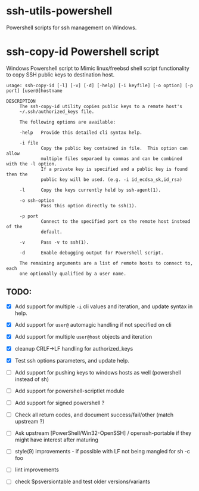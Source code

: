# ssh-utils-powershell
Powershell scripts for ssh management on Windows.


# ssh-copy-id Powershell script
Windows Powershell script to Mimic linux/freebsd shell script functionality to copy SSH public keys to destination host.
```
usage: ssh-copy-id [-l] [-v] [-d] [-help] [-i keyfile] [-o option] [-p port] [user@]hostname

DESCRIPTION
     The ssh-copy-id utility copies public keys to a remote host's
     ~/.ssh/authorized_keys file.

     The following options are available:

     -help   Provide this detailed cli syntax help.

     -i file
             Copy the public key contained in file.  This option can allow 
             multiple files separaed by commas and can be combined with the -l option.
             If a private key is specified and a public key is found then the
             public key will be used. (e.g. -i id_ecdsa_sk,id_rsa)

     -l      Copy the keys currently held by ssh-agent(1).  

     -o ssh-option
             Pass this option directly to ssh(1).  

     -p port
             Connect to the specified port on the remote host instead of the
             default.

     -v      Pass -v to ssh(1).

     -d      Enable debugging output for Powershell script.

     The remaining arguments are a list of remote hosts to connect to, each
     one optionally qualified by a user name.
```
## TODO:
- [X] Add support for multiple `-i` cli values and iteration, and update syntax in help.
- [X] Add support for `user@` automagic handling if not specified on cli
- [X] Add support for multiple `user@host` objects and iteration
- [X] cleanup CRLF->LF handling for authorized_keys
- [X] Test ssh options parameters, and update help.
- [ ] Add support for pushing keys to windows hosts as well (powershell instead of sh)
- [ ] Add support for powershell-scriptlet module 
- [ ] Add support for signed powershell ?
- [ ] Check all return codes, and document success/fail/other (match upstream ?)
- [ ] Ask upstream [PowerShell/Win32-OpenSSH] / openssh-portable if they might have interest after maturing
- [ ] style(9) improvements - if possible with LF not being mangled for sh -c foo
- [ ] lint improvements
- [ ] check $psversiontable and test older versions/variants
 
